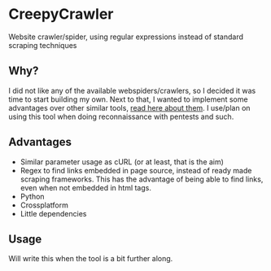 # CreepyCrawler
Website crawler/spider, using regular expressions instead of standard scraping techniques

## Why?
I did not like any of the available webspiders/crawlers, so I decided
it was time to start building my own. Next to that, I wanted to
implement some advantages over other similar tools,
[read here about them](#advantages).
I use/plan on using this tool when doing reconnaissance with pentests
and such.

## Advantages
* Similar parameter usage as cURL (or at least, that is the aim)
* Regex to find links embedded in page source, instead of ready made
  scraping frameworks. This has the advantage of being able to find
  links, even when not embedded in html tags.
* Python
* Crossplatform
* Little dependencies

## Usage
Will write this when the tool is a bit further along.

